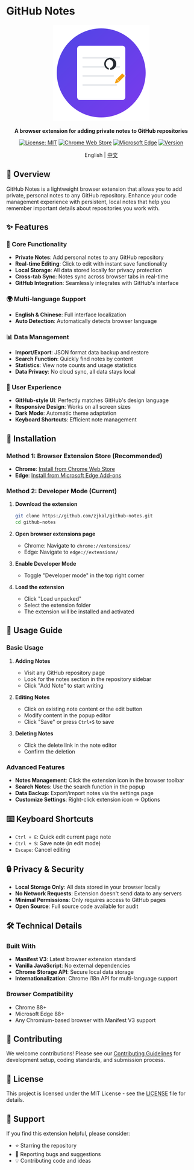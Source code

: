# GitHub Notes

<div align="center">

![GitHub Notes Logo](assets/icon.svg)

**A browser extension for adding private notes to GitHub repositories**

[![License: MIT](https://img.shields.io/badge/License-MIT-yellow.svg)](https://opensource.org/licenses/MIT)
[![Chrome Web Store](https://img.shields.io/badge/Chrome-Web%20Store-blue)](https://chromewebstore.google.com/detail/github-notes/mejhlipglijbkcfcnljjdcdngafbbheo)
[![Microsoft Edge](https://img.shields.io/badge/Edge-Add--ons-blue)](https://microsoftedge.microsoft.com/addons/detail/github-notes/kjecncpipakdbomdpagliljcaomojjbk)
[![Version](https://img.shields.io/badge/version-1.0.0-green.svg)](https://github.com/zjkal/github-notes/releases)

English | [中文](README_zh.md)

</div>

## 📝 Overview

GitHub Notes is a lightweight browser extension that allows you to add private, personal notes to any GitHub repository. Enhance your code management experience with persistent, local notes that help you remember important details about repositories you work with.

## ✨ Features

### 🎯 Core Functionality
- **Private Notes**: Add personal notes to any GitHub repository
- **Real-time Editing**: Click to edit with instant save functionality
- **Local Storage**: All data stored locally for privacy protection
- **Cross-tab Sync**: Notes sync across browser tabs in real-time
- **GitHub Integration**: Seamlessly integrates with GitHub's interface

### 🌍 Multi-language Support
- **English & Chinese**: Full interface localization
- **Auto Detection**: Automatically detects browser language

### 📊 Data Management
- **Import/Export**: JSON format data backup and restore
- **Search Function**: Quickly find notes by content
- **Statistics**: View note counts and usage statistics
- **Data Privacy**: No cloud sync, all data stays local

### 🎨 User Experience
- **GitHub-style UI**: Perfectly matches GitHub's design language
- **Responsive Design**: Works on all screen sizes
- **Dark Mode**: Automatic theme adaptation
- **Keyboard Shortcuts**: Efficient note management

## 🚀 Installation

### Method 1: Browser Extension Store (Recommended)
- **Chrome**: [Install from Chrome Web Store](https://chromewebstore.google.com/detail/github-notes/mejhlipglijbkcfcnljjdcdngafbbheo)
- **Edge**: [Install from Microsoft Edge Add-ons](https://microsoftedge.microsoft.com/addons/detail/github-notes/kjecncpipakdbomdpagliljcaomojjbk)

### Method 2: Developer Mode (Current)

1. **Download the extension**
   ```bash
   git clone https://github.com/zjkal/github-notes.git
   cd github-notes
   ```

2. **Open browser extensions page**
   - Chrome: Navigate to `chrome://extensions/`
   - Edge: Navigate to `edge://extensions/`

3. **Enable Developer Mode**
   - Toggle "Developer mode" in the top right corner

4. **Load the extension**
   - Click "Load unpacked"
   - Select the extension folder
   - The extension will be installed and activated

## 📖 Usage Guide

### Basic Usage

1. **Adding Notes**
   - Visit any GitHub repository page
   - Look for the notes section in the repository sidebar
   - Click "Add Note" to start writing

2. **Editing Notes**
   - Click on existing note content or the edit button
   - Modify content in the popup editor
   - Click "Save" or press `Ctrl+S` to save

3. **Deleting Notes**
   - Click the delete link in the note editor
   - Confirm the deletion

### Advanced Features

- **Notes Management**: Click the extension icon in the browser toolbar
- **Search Notes**: Use the search function in the popup
- **Data Backup**: Export/import notes via the settings page
- **Customize Settings**: Right-click extension icon → Options

## ⌨️ Keyboard Shortcuts

- `Ctrl + E`: Quick edit current page note
- `Ctrl + S`: Save note (in edit mode)
- `Escape`: Cancel editing

## 🔒 Privacy & Security

- **Local Storage Only**: All data stored in your browser locally
- **No Network Requests**: Extension doesn't send data to any servers
- **Minimal Permissions**: Only requires access to GitHub pages
- **Open Source**: Full source code available for audit

## 🛠️ Technical Details

### Built With
- **Manifest V3**: Latest browser extension standard
- **Vanilla JavaScript**: No external dependencies
- **Chrome Storage API**: Secure local data storage
- **Internationalization**: Chrome i18n API for multi-language support

### Browser Compatibility
- Chrome 88+
- Microsoft Edge 88+
- Any Chromium-based browser with Manifest V3 support

## 🤝 Contributing

We welcome contributions! Please see our [Contributing Guidelines](CONTRIBUTING.md) for development setup, coding standards, and submission process.

## 📄 License

This project is licensed under the MIT License - see the [LICENSE](LICENSE) file for details.

## 🙏 Support

If you find this extension helpful, please consider:
- ⭐ Starring the repository
- 🐛 Reporting bugs and suggestions
- 💡 Contributing code and ideas